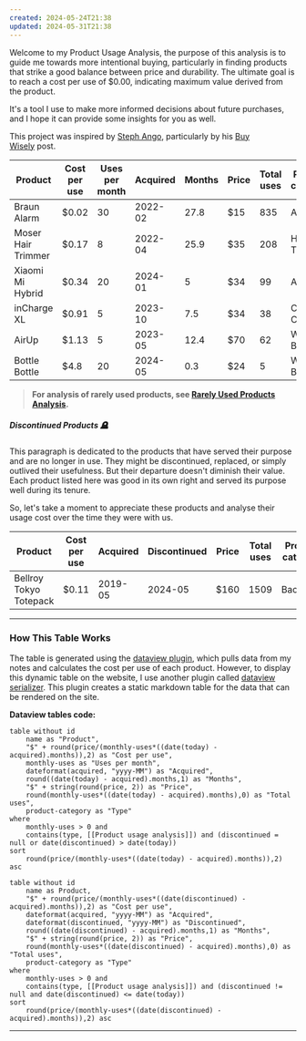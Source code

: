 ```yaml
---
created: 2024-05-24T21:38
updated: 2024-05-31T21:38
---
```


Welcome to my Product Usage Analysis, the purpose of this analysis is to guide me towards more intentional buying, particularly in finding products that strike a good balance between price and durability. The ultimate goal is to reach a cost per use of $0.00, indicating maximum value derived from the product.

It's a tool I use to make more informed decisions about future purchases, and I hope it can provide some insights for you as well.

This project was inspired by [Steph Ango](https://stephango.com/about), particularly by his [Buy Wisely](https://stephango.com/buy-wisely) post.

<!-- QueryToSerialize: table without id name as Product, "$" + round(price/(monthly-uses*((date(today) - acquired).months)),2) as "Cost per use", monthly-uses as "Uses per month", dateformat(acquired, "yyyy-MM") as Acquired, round((date(today) - acquired).months,1) as "Months", "$" + string(round(price, 2)) as Price, round(monthly-uses*((date(today) - acquired).months),0) as "Total uses",  product-category as "Product category" where monthly-uses > 0 and contains(type, [[Product usage analysis]]) and (discontinued = null or date(discontinued) > date(today)) sort round(price/(monthly-uses*((date(today) - acquired).months)),2) asc -->
<!-- SerializedQuery: table without id name as Product, "$" + round(price/(monthly-uses*((date(today) - acquired).months)),2) as "Cost per use", monthly-uses as "Uses per month", dateformat(acquired, "yyyy-MM") as Acquired, round((date(today) - acquired).months,1) as "Months", "$" + string(round(price, 2)) as Price, round(monthly-uses*((date(today) - acquired).months),0) as "Total uses",  product-category as "Product category" where monthly-uses > 0 and contains(type, [[Product usage analysis]]) and (discontinued = null or date(discontinued) > date(today)) sort round(price/(monthly-uses*((date(today) - acquired).months)),2) asc -->
| Product            | Cost per use | Uses per month | Acquired | Months | Price | Total uses | Product category |
| ------------------ | ------------ | -------------- | -------- | ------ | ----- | ---------- | ---------------- |
| Braun Alarm        | $0.02        | 30             | 2022-02  | 27.8   | $15   | 835        | Alarm            |
| Moser Hair Trimmer | $0.17        | 8              | 2022-04  | 25.9   | $35   | 208        | Hair Trimmer     |
| Xiaomi Mi Hybrid   | $0.34        | 20             | 2024-01  | 5      | $34   | 99         | Audio            |
| inCharge XL        | $0.91        | 5              | 2023-10  | 7.5    | $34   | 38         | Charging Cable   |
| AirUp              | $1.13        | 5              | 2023-05  | 12.4   | $70   | 62         | Water Bottle     |
| Bottle Bottle      | $4.8         | 20             | 2024-05  | 0.3    | $24   | 5          | Water Bottle     |
<!-- SerializedQuery END -->

>**For analysis of rarely used products, see [Rarely Used Products Analysis](path/to/rarely-used-products.md).**

##### Discontinued Products 🪦
This paragraph is dedicated to the products that have served their purpose and are no longer in use. They might be discontinued, replaced, or simply outlived their usefulness. But their departure doesn't diminish their value. Each product listed here was good in its own right and served its purpose well during its tenure. 

So, let's take a moment to appreciate these products and analyse their usage cost over the time they were with us.

<!-- QueryToSerialize: table without id name as Product, "$" + round(price/(monthly-uses*((date(discontinued) - acquired).months)),2) as "Cost per use", dateformat(acquired, "yyyy-MM") as Acquired, dateformat(discontinued, "yyyy-MM") as "Discontinued", "$" + string(round(price, 2)) as Price, round(monthly-uses*((date(discontinued) - acquired).months),0) as "Total uses", product-category as "Product category" where monthly-uses > 0 and contains(type, [[Product usage analysis]]) and (discontinued != null and date(discontinued) <= date(today)) sort round(price/(monthly-uses*((date(discontinued) - acquired).months)),2) asc -->
<!-- SerializedQuery: table without id name as Product, "$" + round(price/(monthly-uses*((date(discontinued) - acquired).months)),2) as "Cost per use", dateformat(acquired, "yyyy-MM") as Acquired, dateformat(discontinued, "yyyy-MM") as "Discontinued", "$" + string(round(price, 2)) as Price, round(monthly-uses*((date(discontinued) - acquired).months),0) as "Total uses", product-category as "Product category" where monthly-uses > 0 and contains(type, [[Product usage analysis]]) and (discontinued != null and date(discontinued) <= date(today)) sort round(price/(monthly-uses*((date(discontinued) - acquired).months)),2) asc -->
| Product                | Cost per use | Acquired | Discontinued | Price | Total uses | Product category |
| ---------------------- | ------------ | -------- | ------------ | ----- | ---------- | ---------------- |
| Bellroy Tokyo Totepack | $0.11        | 2019-05  | 2024-05      | $160  | 1509       | Backpack         |
<!-- SerializedQuery END -->

---
### How This Table Works

The table is generated using the [dataview plugin](https://github.com/blacksmithgu/obsidian-dataview), which pulls data from my notes and calculates the cost per use of each product. However, to display this dynamic table on the website, I use another plugin called [dataview serializer](https://github.com/dsebastien/obsidian-dataview-serializer). This plugin creates a static markdown table for the data that can be rendered on the site.

**Dataview tables code:**

```dataview
table without id
    name as "Product",
    "$" + round(price/(monthly-uses*((date(today) - acquired).months)),2) as "Cost per use",
    monthly-uses as "Uses per month",
    dateformat(acquired, "yyyy-MM") as "Acquired",
    round((date(today) - acquired).months,1) as "Months",
    "$" + string(round(price, 2)) as "Price",
    round(monthly-uses*((date(today) - acquired).months),0) as "Total uses",
    product-category as "Type"
where
    monthly-uses > 0 and
    contains(type, [[Product usage analysis]]) and (discontinued = null or date(discontinued) > date(today))
sort
    round(price/(monthly-uses*((date(today) - acquired).months)),2) asc
```

```dataview
table without id
    name as Product,
    "$" + round(price/(monthly-uses*((date(discontinued) - acquired).months)),2) as "Cost per use",
    dateformat(acquired, "yyyy-MM") as "Acquired",
    dateformat(discontinued, "yyyy-MM") as "Discontinued",
    round((date(discontinued) - acquired).months,1) as "Months",
    "$" + string(round(price, 2)) as "Price",
    round(monthly-uses*((date(discontinued) - acquired).months),0) as "Total uses",
    product-category as "Type"
where
    monthly-uses > 0 and
    contains(type, [[Product usage analysis]]) and (discontinued != null and date(discontinued) <= date(today))
sort
    round(price/(monthly-uses*((date(discontinued) - acquired).months)),2) asc
```

---
